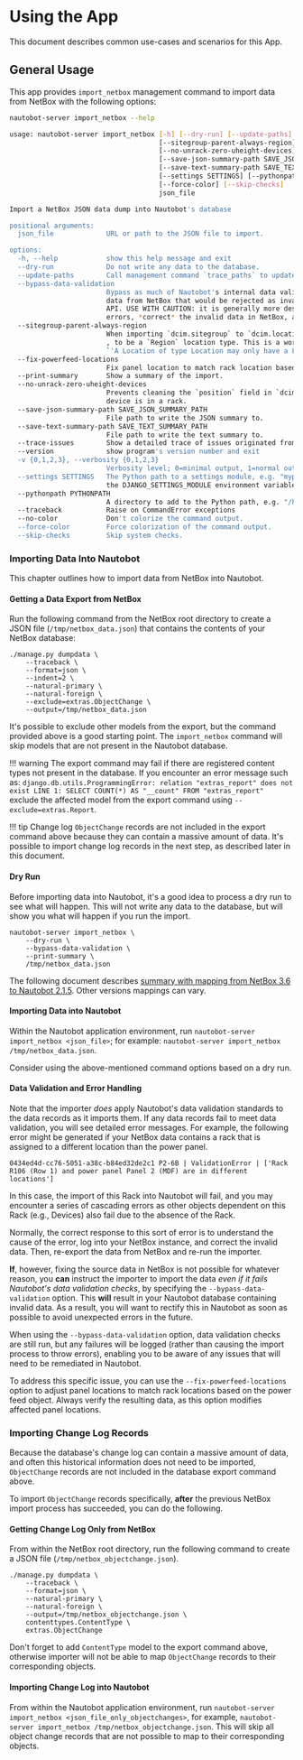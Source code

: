 # Using the App

This document describes common use-cases and scenarios for this App.

## General Usage

This app provides `import_netbox` management command to import data from NetBox with the following options:

```bash
nautobot-server import_netbox --help

usage: nautobot-server import_netbox [-h] [--dry-run] [--update-paths] [--bypass-data-validation]
                                     [--sitegroup-parent-always-region] [--fix-powerfeed-locations] [--print-summary]
                                     [--no-unrack-zero-uheight-devices]
                                     [--save-json-summary-path SAVE_JSON_SUMMARY_PATH]
                                     [--save-text-summary-path SAVE_TEXT_SUMMARY_PATH] [--version] [-v {0,1,2,3}]
                                     [--settings SETTINGS] [--pythonpath PYTHONPATH] [--traceback] [--no-color]
                                     [--force-color] [--skip-checks]
                                     json_file

Import a NetBox JSON data dump into Nautobot's database

positional arguments:
  json_file             URL or path to the JSON file to import.

options:
  -h, --help            show this help message and exit
  --dry-run             Do not write any data to the database.
  --update-paths        Call management command `trace_paths` to update paths after the import.
  --bypass-data-validation
                        Bypass as much of Nautobot's internal data validation logic as possible, allowing the import of
                        data from NetBox that would be rejected as invalid if entered as-is through the GUI or REST
                        API. USE WITH CAUTION: it is generally more desirable to *take note* of any data validation
                        errors, *correct* the invalid data in NetBox, and *re-import* with the corrected data!
  --sitegroup-parent-always-region
                        When importing `dcim.sitegroup` to `dcim.locationtype`, always set the parent of a site group
                        , to be a `Region` location type. This is a workaround to fix validation errors
                        `'A Location of type Location may only have a Location of the same type as its parent.'`.
  --fix-powerfeed-locations
                        Fix panel location to match rack location based on powerfeed.
  --print-summary       Show a summary of the import.
  --no-unrack-zero-uheight-devices
                        Prevents cleaning the `position` field in `dcim.device` instances that fail validation if the
                        device is in a rack.
  --save-json-summary-path SAVE_JSON_SUMMARY_PATH
                        File path to write the JSON summary to.
  --save-text-summary-path SAVE_TEXT_SUMMARY_PATH
                        File path to write the text summary to.
  --trace-issues        Show a detailed trace of issues originated from any `Exception` found during the import.
  --version             show program's version number and exit
  -v {0,1,2,3}, --verbosity {0,1,2,3}
                        Verbosity level; 0=minimal output, 1=normal output, 2=verbose output, 3=very verbose output
  --settings SETTINGS   The Python path to a settings module, e.g. "myproject.settings.main". If this isn't provided,
                        the DJANGO_SETTINGS_MODULE environment variable will be used.
  --pythonpath PYTHONPATH
                        A directory to add to the Python path, e.g. "/home/djangoprojects/myproject".
  --traceback           Raise on CommandError exceptions
  --no-color            Don't colorize the command output.
  --force-color         Force colorization of the command output.
  --skip-checks         Skip system checks.
```

### Importing Data Into Nautobot

This chapter outlines how to import data from NetBox into Nautobot.

#### Getting a Data Export from NetBox

Run the following command from the NetBox root directory to create a JSON file (`/tmp/netbox_data.json`) that contains the contents of your NetBox database:

```shell
./manage.py dumpdata \
    --traceback \
    --format=json \
    --indent=2 \
    --natural-primary \
    --natural-foreign \
    --exclude=extras.ObjectChange \
    --output=/tmp/netbox_data.json
```

It's possible to exclude other models from the export, but the command provided above is a good starting point. The `import_netbox` command will skip models that are not present in the Nautobot database.

!!! warning
    The export command may fail if there are registered content types not present in the database. If you encounter an error message such as:
    ```
    django.db.utils.ProgrammingError: relation "extras_report" does not exist
    LINE 1: SELECT COUNT(*) AS "__count" FROM "extras_report"
    ```
    exclude the affected model from the export command using `--exclude=extras.Report`.

!!! tip
    Change log `ObjectChange` records are not included in the export command above because they can contain a massive amount of data. It's possible to import change log records in the next step, as described later in this document.

#### Dry Run

Before importing data into Nautobot, it's a good idea to process a dry run to see what will happen. This will not write any data to the database, but will show you what will happen if you run the import.

```shell
nautobot-server import_netbox \
    --dry-run \
    --bypass-data-validation \
    --print-summary \
    /tmp/netbox_data.json
```

The following document describes [summary with mapping from NetBox 3.6 to Nautobot 2.1.5](./summary.md). Other versions mappings can vary.

#### Importing Data into Nautobot

Within the Nautobot application environment, run `nautobot-server import_netbox <json_file>`; for example: `nautobot-server import_netbox /tmp/netbox_data.json`.

Consider using the above-mentioned command options based on a dry run.

#### Data Validation and Error Handling

Note that the importer *does* apply Nautobot's data validation standards to the data records as it imports them. If any data records fail to meet data validation, you will see detailed error messages. For example, the following error might be generated if your NetBox data contains a rack that is assigned to a different location than the power panel.

```
0434ed4d-cc76-5051-a38c-b84ed32de2c1 P2-6B | ValidationError | ['Rack R106 (Row 1) and power panel Panel 2 (MDF) are in different locations']
```

In this case, the import of this Rack into Nautobot will fail, and you may encounter a series of cascading errors as other objects dependent on this Rack (e.g., Devices) also fail due to the absence of the Rack.

Normally, the correct response to this sort of error is to understand the cause of the error, log into your NetBox instance, and correct the invalid data. Then, re-export the data from NetBox and re-run the importer.

**If**, however, fixing the source data in NetBox is not possible for whatever reason, you **can** instruct the importer to import the data *even if it fails Nautobot's data validation checks*, by specifying the `--bypass-data-validation` option. This **will** result in your Nautobot database containing invalid data. As a result, you will want to rectify this in Nautobot as soon as possible to avoid unexpected errors in the future.

When using the `--bypass-data-validation` option, data validation checks are still run, but any failures will be logged (rather than causing the import process to throw errors), enabling you to be aware of any issues that will need to be remediated in Nautobot.

To address this specific issue, you can use the `--fix-powerfeed-locations` option to adjust panel locations to match rack locations based on the power feed object. Always verify the resulting data, as this option modifies affected panel locations.

### Importing Change Log Records

Because the database's change log can contain a massive amount of data, and often this historical information does not need to be imported, `ObjectChange` records are not included in the database export command above.

To import `ObjectChange` records specifically, **after** the previous NetBox import process has succeeded, you can do the following.

#### Getting Change Log Only from NetBox

From within the NetBox root directory, run the following command to create a JSON file (`/tmp/netbox_objectchange.json`).

```shell
./manage.py dumpdata \
    --traceback \
    --format=json \
    --natural-primary \
    --natural-foreign \
    --output=/tmp/netbox_objectchange.json \
    contenttypes.ContentType \
    extras.ObjectChange
```

Don't forget to add `ContentType` model to the export command above, otherwise importer will not be able to map `ObjectChange` records to their corresponding objects.

#### Importing Change Log into Nautobot

From within the Nautobot application environment, run `nautobot-server import_netbox <json_file_only_objectchanges>`, for example, `nautobot-server import_netbox /tmp/netbox_objectchange.json`. This will skip all object change records that are not possible to map to their corresponding objects.
